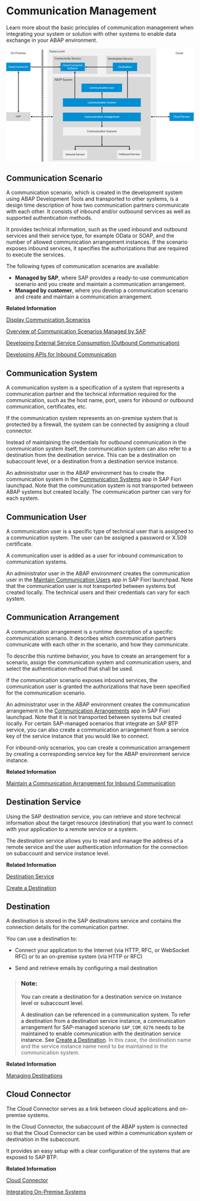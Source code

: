 <!-- copy653833f2615544cc9c85c65adca627b9 -->

# Communication Management

Learn more about the basic principles of communication management when integrating your system or solution with other systems to enable data exchange in your ABAP environment.

![](../30-development/images/ABAP_Environment_Communication_Management_Overview_38d2057.png) 

 <a name="copy0ea48d6604ad4f369a61d019d096a9fe"/>

<!-- copy0ea48d6604ad4f369a61d019d096a9fe -->

## Communication Scenario

A communication scenario, which is created in the development system using ABAP Development Tools and transported to other systems, is a design time description of how two communication partners communicate with each other. It consists of inbound and/or outbound services as well as supported authentication methods.

It provides technical information, such as the used inbound and outbound services and their service type, for example OData or SOAP, and the number of allowed communication arrangement instances. If the scenario exposes inbound services, it specifies the authorizations that are required to execute the services.

The following types of communication scenarios are available:

-   **Managed by SAP**, where SAP provides a ready-to-use communication scenario and you create and maintain a communication arrangement.
-   **Managed by customer**, where you develop a communication scenario and create and maintain a communication arrangement.

**Related Information**  


[Display Communication Scenarios](display-communication-scenarios-baa798b.md "You can use this app to get an overview of available communication scenarios.")

[Overview of Communication Scenarios Managed by SAP](overview-of-communication-scenarios-managed-by-sap-2d16f49.md "Find a quick overview of all the communication scenarios in the ABAP environment.")

[Developing External Service Consumption \(Outbound Communication\)](../30-development/developing-external-service-consumption-outbound-communication-f871712.md "Get more information about consuming external services.")

[Developing APIs for Inbound Communication](../30-development/developing-apis-for-inbound-communication-94ebfa0.md "Learn more about developing APIs for inbound communication.")

 <a name="copy8973afa24520400f945acf8612b10aa5"/>

<!-- copy8973afa24520400f945acf8612b10aa5 -->

## Communication System

A communication system is a specification of a system that represents a communication partner and the technical information required for the communication, such as the host name, port, users for inbound or outbound communication, certificates, etc.

If the communication system represents an on-premise system that is protected by a firewall, the system can be connected by assigning a cloud connector.

Instead of maintaining the credentials for outbound communication in the communication system itself, the communication system can also refer to a destination from the destination service. This can be a destination on subaccount level, or a destination from a destination service instance.

An administrator user in the ABAP environment has to create the communication system in the [Communication Systems](communication-systems-15663c1.md) app in SAP Fiori launchpad. Note that the communication system is not transported between ABAP systems but created locally. The communication partner can vary for each system.

 <a name="copy05da40ab27cf47a1a63d48d9e63b9c30"/>

<!-- copy05da40ab27cf47a1a63d48d9e63b9c30 -->

## Communication User

A communication user is a specific type of technical user that is assigned to a communication system. The user can be assigned a password or X.509 certificate.

A communication user is added as a user for inbound communication to communication systems.

An administrator user in the ABAP environment creates the communication user in the [Maintain Communication Users](maintain-communication-users-eef80dd.md) app in SAP Fiori launchpad. Note that the communication user is not transported between systems but created locally. The technical users and their credentials can vary for each system.

 <a name="copy9f7862b64d424e558630462ef4b17f59"/>

<!-- copy9f7862b64d424e558630462ef4b17f59 -->

## Communication Arrangement

A communication arrangement is a runtime description of a specific communication scenario. It describes which communication partners communicate with each other in the scenario, and how they communicate.

To describe this runtime behavior, you have to create an arrangement for a scenario, assign the communication system and communication users, and select the authentication method that shall be used.

If the communication scenario exposes inbound services, the communication user is granted the authorizations that have been specified for the communication scenario.

An administrator user in the ABAP environment creates the communication arrangement in the [Communication Arrangements](communication-arrangements-1decd8b.md) app in SAP Fiori launchpad. Note that it is not transported between systems but created locally. For certain SAP-managed scenarios that integrate an SAP BTP service, you can also create a communication arrangement from a service key of the service instance that you would like to connect.

For inbound-only scenarios, you can create a communication arrangement by creating a corresponding service key for the ABAP environment service instance.

**Related Information**  


[Maintain a Communication Arrangement for Inbound Communication](https://developers.sap.com/tutorials/abap-environment-communication-arrangement.html)

 <a name="copy3f8a0aed508c4940a71aaaf18e037095"/>

<!-- copy3f8a0aed508c4940a71aaaf18e037095 -->

## Destination Service

Using the SAP destination service, you can retrieve and store technical information about the target resource \(destination\) that you want to connect with your application to a remote service or a system.

The destination service allows you to read and manage the address of a remote service and the user authentication information for the connection on subaccount and service instance level.

**Related Information**  


[Destination Service](https://help.sap.com/viewer/cca91383641e40ffbe03bdc78f00f681/Cloud/en-US/daca64dacc6148fcb5c70ed86082ef91.html#loiodaca64dacc6148fcb5c70ed86082ef91__services)

[Create a Destination](../30-development/create-a-destination-3fa7934.md "If your business application uses external services, you have to set up a destination for outbound communication either in your subaccount, which is recommended, or in your space.")

 <a name="copydfe2a7d9df774e1d874dd0d9d1db8a41"/>

<!-- copydfe2a7d9df774e1d874dd0d9d1db8a41 -->

## Destination

A destination is stored in the SAP destinations service and contains the connection details for the communication partner.

You can use a destination to:

-   Connect your application to the Internet \(via HTTP, RFC, or WebSocket RFC\) or to an on-premise system \(via HTTP or RFC\)

-   Send and retrieve emails by configuring a mail destination


> ### Note:  
> You can create a destination for a destination service on instance level or subaccount level.
> 
> A destination can be referenced in a communication system. To refer a destination from a destination service instance, a communication arrangement for SAP-managed scenario `SAP_COM_0276` needs to be maintained to enable communication with the destination service instance. See [Create a Destination](../30-development/create-a-destination-3fa7934.md). In this case, the destination name and the service instance name need to be maintained in the communication system.

**Related Information**  


[Managing Destinations](https://help.sap.com/viewer/cca91383641e40ffbe03bdc78f00f681/Cloud/en-US/84e45e071c7646c88027fffc6a7bb787.html)

 <a name="copyf33e0590b65c484a93110ed252d43738"/>

<!-- copyf33e0590b65c484a93110ed252d43738 -->

## Cloud Connector

The Cloud Connector serves as a link between cloud applications and on-premise systems.

In the Cloud Connector, the subaccount of the ABAP system is connected so that the Cloud Connector can be used within a communication system or destination in the subaccount.

It provides an easy setup with a clear configuration of the systems that are exposed to SAP BTP.

**Related Information**  


[Cloud Connector](https://help.sap.com/viewer/cca91383641e40ffbe03bdc78f00f681/Cloud/en-US/e6c7616abb5710148cfcf3e75d96d596.html#loioe6c7616abb5710148cfcf3e75d96d596__context)

[Integrating On-Premise Systems](../30-development/integrating-on-premise-systems-c95327f.md "Set up the Cloud Connector to enable communication from the ABAP environment to your on-premise systems using Remote Function Calls (RFC) and HTTP calls.")

